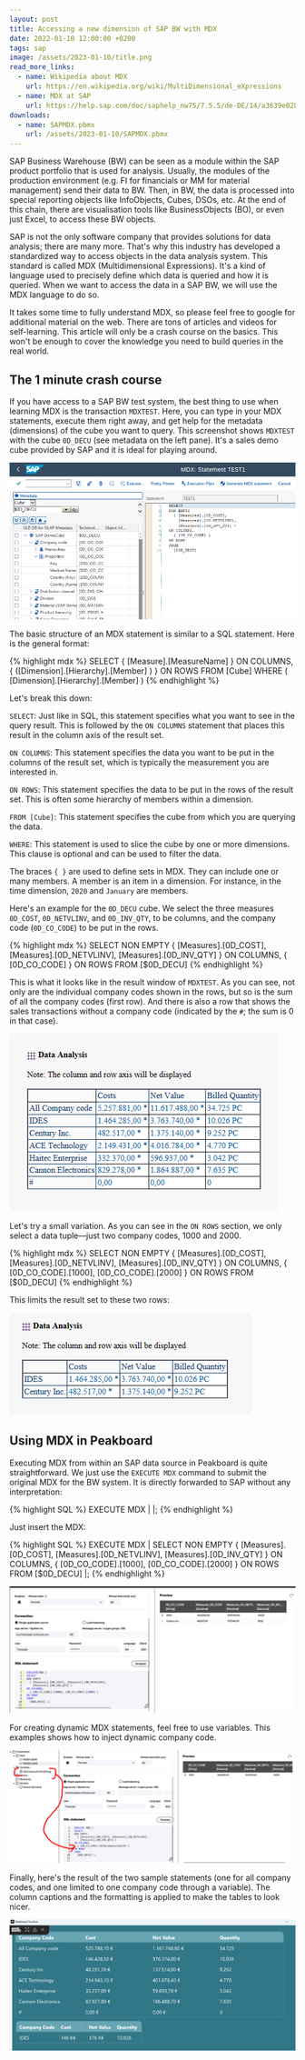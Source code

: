 ```yaml
---
layout: post
title: Accessing a new dimension of SAP BW with MDX
date: 2022-01-10 12:00:00 +0200
tags: sap
image: /assets/2023-01-10/title.png
read_more_links:
  - name: Wikipedia about MDX
    url: https://en.wikipedia.org/wiki/MultiDimensional_eXpressions
  - name: MDX at SAP
    url: https://help.sap.com/doc/saphelp_nw75/7.5.5/de-DE/14/a3639e028a144d8c8b7dd403b22a1a/frameset.htm
downloads:
  - name: SAPMDX.pbmx
    url: /assets/2023-01-10/SAPMDX.pbmx
---
```

SAP Business Warehouse (BW) can be seen as a module within the SAP product portfolio that is used for analysis. Usually, the modules of the production environment (e.g. FI for financials or MM for material management) send their data to BW. Then, in BW, the data is processed into special reporting objects like InfoObjects, Cubes, DSOs, etc. At the end of this chain, there are visualisation tools like BusinessObjects (BO), or even just Excel, to access these BW objects.

SAP is not the only software company that provides solutions for data analysis; there are many more. That's why this industry has developed a standardized way to access objects in the data analysis system. This standard is called MDX (Multidimensional Expressions). It's a kind of language used to precisely define which data is queried and how it is queried. When we want to access the data in a SAP BW, we will use the MDX language to do so.

It takes some time to fully understand MDX, so please feel free to google for additional material on the web. There are tons of articles and videos for self-learning. This article will only be a crash course on the basics. This won't be enough to cover the knowledge you need to build queries in the real world.

## The 1 minute crash course

If you have access to a SAP BW test system, the best thing to use when learning MDX is the transaction `MDXTEST`. Here, you can type in your MDX statements, execute them right away, and get help for the metadata (dimensions) of the cube you want to query. This screenshot shows `MDXTEST` with the cube `0D_DECU` (see metadata on the left pane). It's a sales demo cube provided by SAP and it is ideal for playing around.

![image](/assets/2023-01-10/010.png)

The basic structure of an MDX statement is similar to a SQL statement. Here is the general format:

{% highlight mdx %}
SELECT 
    { [Measure].[MeasureName] } ON COLUMNS,
    { ([Dimension].[Hierarchy].[Member] ) } ON ROWS
FROM [Cube]
WHERE ( [Dimension].[Hierarchy].[Member] )
{% endhighlight %}

Let's break this down:

`SELECT`: Just like in SQL, this statement specifies what you want to see in the query result. This is followed by the `ON COLUMNS` statement that places this result in the column axis of the result set.

`ON COLUMNS`: This statement specifies the data you want to be put in the columns of the result set, which is typically the measurement you are interested in.

`ON ROWS`: This statement specifies the data to be put in the rows of the result set. This is often some hierarchy of members within a dimension.

`FROM [Cube]`: This statement specifies the cube from which you are querying the data.

`WHERE`: This statement is used to slice the cube by one or more dimensions. This clause is optional and can be used to filter the data.

The braces `{ }` are used to define sets in MDX. They can include one or many members. A member is an item in a dimension. For instance, in the time dimension, `2020` and `January` are members.

Here's an example for the `0D_DECU` cube. We select the three measures `0D_COST`, `0D_NETVLINV`, and `0D_INV_QTY`, to be columns, and the company code (`0D_CO_CODE`) to be put in the rows.

{% highlight mdx %}
SELECT
NON EMPTY
  { [Measures].[0D_COST],
    [Measures].[0D_NETVLINV],
    [Measures].[0D_INV_QTY] }
ON COLUMNS,
  { [0D_CO_CODE] }
ON ROWS
FROM
  [$0D_DECU]
{% endhighlight %}

This is what it looks like in the result window of `MDXTEST`. As you can see, not only are the individual company codes shown in the rows, but so is the sum of all the company codes (first row). And there is also a row that shows the sales transactions without a company code (indicated by the `#`; the sum is 0 in that case).

![image](/assets/2023-01-10/020.png)

Let's try a small variation. As you can see in the `ON ROWS` section, we only select a data tuple—just two company codes, 1000 and 2000.

{% highlight mdx %}
SELECT
NON EMPTY
  { [Measures].[0D_COST],
    [Measures].[0D_NETVLINV],
    [Measures].[0D_INV_QTY] }
ON COLUMNS,
  { [0D_CO_CODE].[1000],
    [0D_CO_CODE].[2000] }
ON ROWS
FROM
  [$0D_DECU]
{% endhighlight %}

This limits the result set to these two rows:

![image](/assets/2023-01-10/030.png)

## Using MDX in Peakboard

Executing MDX from within an SAP data source in Peakboard is quite straightforward. We just use the `EXECUTE MDX` command to submit the original MDX for the BW system. It is directly forwarded to SAP without any interpretation:

{% highlight SQL %}
EXECUTE MDX | <MyMDXStatement> |;
{% endhighlight %}

Just insert the MDX:

{% highlight SQL %}
EXECUTE MDX |
SELECT NON EMPTY
  { [Measures].[0D_COST], [Measures].[0D_NETVLINV],
    [Measures].[0D_INV_QTY] }
ON COLUMNS,
  { [0D_CO_CODE].[1000], [0D_CO_CODE].[2000] }
ON ROWS
FROM
  [$0D_DECU] |;
{% endhighlight %}

![image](/assets/2023-01-10/040.png)

For creating dynamic MDX statements, feel free to use variables. This examples shows how to inject dynamic company code.

![image](/assets/2023-01-10/050.png)

Finally, here's the result of the two sample statements (one for all company codes, and one limited to one company code through a variable). The column captions and the formatting is applied to make the tables to look nicer.

![image](/assets/2023-01-10/060.png)
